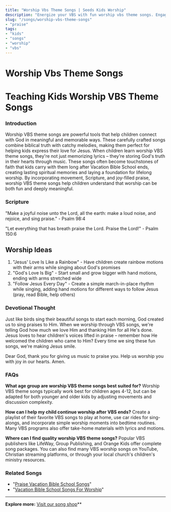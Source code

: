 ```yaml
---
title: "Worship Vbs Theme Songs | Seeds Kids Worship"
description: "Energize your VBS with fun worship vbs theme songs. Engaging worship music and activities for summer children's ministry."
slug: "/songs/worship-vbs-theme-songs"
- "praise"
tags:
- "kids"
- "songs"
- "worship"
- "vbs"
---
```


# Worship Vbs Theme Songs

# Teaching Kids Worship VBS Theme Songs

### Introduction
Worship VBS theme songs are powerful tools that help children connect with God in meaningful and memorable ways. These carefully crafted songs combine biblical truth with catchy melodies, making them perfect for helping kids express their love for Jesus. When children learn worship VBS theme songs, they're not just memorizing lyrics – they're storing God's truth in their hearts through music. These songs often become touchstones of faith that kids carry with them long after Vacation Bible School ends, creating lasting spiritual memories and laying a foundation for lifelong worship. By incorporating movement, Scripture, and joy-filled praise, worship VBS theme songs help children understand that worship can be both fun and deeply meaningful.

### Scripture
"Make a joyful noise unto the Lord, all the earth: make a loud noise, and rejoice, and sing praise." - Psalm 98:4

"Let everything that has breath praise the Lord. Praise the Lord!" - Psalm 150:6

## Worship Ideas
1. "Jesus' Love Is Like a Rainbow" - Have children create rainbow motions with their arms while singing about God's promises
2. "God's Love Is Big" - Start small and grow bigger with hand motions, ending with arms stretched wide
3. "Follow Jesus Every Day" - Create a simple march-in-place rhythm while singing, adding hand motions for different ways to follow Jesus (pray, read Bible, help others)

### Devotional Thought
Just like birds sing their beautiful songs to start each morning, God created us to sing praises to Him. When we worship through VBS songs, we're telling God how much we love Him and thanking Him for all He's done. Jesus loves to hear children's voices lifted in praise – remember how He welcomed the children who came to Him? Every time we sing these fun songs, we're making Jesus smile.

Dear God, thank you for giving us music to praise you. Help us worship you with joy in our hearts. Amen.

### FAQs
**What age group are worship VBS theme songs best suited for?**
Worship VBS theme songs typically work best for children ages 4-12, but can be adapted for both younger and older kids by adjusting movements and discussion complexity.

**How can I help my child continue worship after VBS ends?**
Create a playlist of their favorite VBS songs to play at home, use car rides for sing-alongs, and incorporate simple worship moments into bedtime routines. Many VBS programs also offer take-home materials with lyrics and motions.

**Where can I find quality worship VBS theme songs?**
Popular VBS publishers like LifeWay, Group Publishing, and Orange Kids offer complete song packages. You can also find many VBS worship songs on YouTube, Christian streaming platforms, or through your local church's children's ministry resources.

### Related Songs

- "[Praise Vacation Bible School Songs](/songs/praise-vacation-bible-school-songs/)"
- "[Vacation Bible School Songs For Worship](/songs/vacation-bible-school-songs-for-worship/)"

---

**Explore more:** [Visit our song shop](https://seedskidsworship.com/shop)**

<!-- Schema Markup -->
<script type="application/ld+json">
{
  "@context": "https://schema.org",
  "@type": "MusicRecording",
  "name": "Worship Vbs Theme Songs",
  "byArtist": {
    "@type": "MusicGroup",
    "name": "Seeds Kids Worship"
  },
  "isFamilyFriendly": true,
  "url": "https://seedskidsworship.com/songs/worship-vbs-theme-songs/"
}
</script>